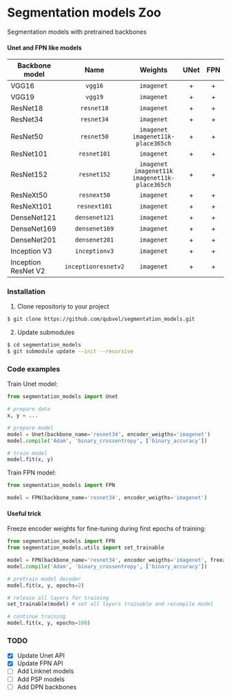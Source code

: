# Segmentation models Zoo
Segmentation models with pretrained backbones

#### Unet and FPN like models
| Backbone model      |Name| Weights    | UNet |  FPN | 
|---------------------|:--:|:------------:|:------:|:------:| 
| VGG16               |`vgg16`| `imagenet` | +    | +    | 
| VGG19               |`vgg19`| `imagenet` | +    | +    | 
| ResNet18            |`resnet18`| `imagenet` | +    | +    | 
| ResNet34            |`resnet34`| `imagenet` | +    | +    | 
| ResNet50            |`resnet50`| `imagenet`<br>`imagenet11k-place365ch` | +    | +    | 
| ResNet101           |`resnet101`| `imagenet` | +    | +    | 
| ResNet152           |`resnet152`| `imagenet`<br>`imagenet11k`<br>`imagenet11k-place365ch` | +    | +    | 
| ResNeXt50           |`resnext50`| `imagenet` | +    | +    | 
| ResNeXt101          |`resnext101`| `imagenet` | +    | +    | 
| DenseNet121         |`densenet121`| `imagenet` | +    | +    | 
| DenseNet169         |`densenet169`| `imagenet` | +    | +    | 
| DenseNet201         |`densenet201`| `imagenet` | +    | +    | 
| Inception V3        |`inceptionv3`| `imagenet` | +    | +    | 
| Inception ResNet V2 |`inceptionresnetv2`| `imagenet` | +    | +    | 


### Installation
1) Clone repositoriy to your project  
```bash
$ git clone https://github.com/qubvel/segmentation_models.git
```
2) Update submodules  
```bash
$ cd segmentation_models
$ git submodule update --init --recursive
```

### Code examples

Train Unet model:  
```python
from segmentation_models import Unet

# prepare data
x, y = ...

# prepare model
model = Unet(backbone_name='resnet34', encoder_weigths='imagenet')
model.compile('Adam', 'binary_crossentropy', ['binary_accuracy'])

# train model
model.fit(x, y)
```
Train FPN model:  
```python
from segmentation_models import FPN

model = FPN(backbone_name='resnet34', encoder_weigths='imagenet')
```

#### Useful trick
Freeze encoder weights for fine-tuning during first epochs of training:
```python
from segmentation_models import FPN
from segmentation_models.utils import set_trainable

model = FPN(backbone_name='resnet34', encoder_weigths='imagenet', freeze_encoder=True)
model.compile('Adam', 'binary_crossentropy', ['binary_accuracy'])

# pretrain model decoder
model.fit(x, y, epochs=2)

# release all layers for training
set_trainable(model) # set all layers trainable and recompile model

# continue training
model.fit(x, y, epochs=100)
```

### TODO
- [x] Update Unet API
- [x] Update FPN API
- [ ] Add Linknet models
- [ ] Add PSP models
- [ ] Add DPN backbones
